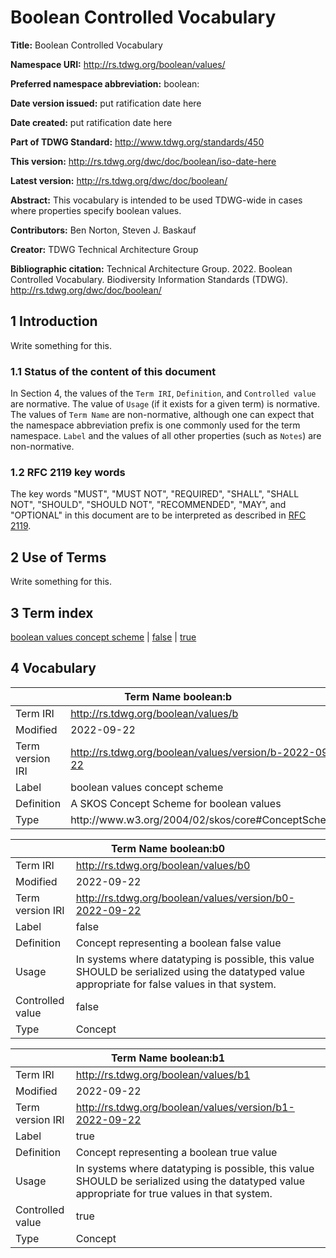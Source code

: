 # Boolean Controlled Vocabulary

**Title:** Boolean Controlled Vocabulary

**Namespace URI:** http://rs.tdwg.org/boolean/values/

**Preferred namespace abbreviation:** boolean:

**Date version issued:** put ratification date here

**Date created:** put ratification date here

**Part of TDWG Standard:** http://www.tdwg.org/standards/450

**This version:** http://rs.tdwg.org/dwc/doc/boolean/iso-date-here

**Latest version:** http://rs.tdwg.org/dwc/doc/boolean/

**Abstract:** This vocabulary is intended to be used TDWG-wide in cases where properties specify boolean values. 

**Contributors:** Ben Norton, Steven J. Baskauf

**Creator:** TDWG Technical Architecture Group

**Bibliographic citation:** Technical Architecture Group. 2022. Boolean Controlled Vocabulary. Biodiversity Information Standards (TDWG). <http://rs.tdwg.org/dwc/doc/boolean/>


## 1 Introduction

Write something for this.

### 1.1 Status of the content of this document

In Section 4, the values of the `Term IRI`, `Definition`, and `Controlled value` are normative. The value of `Usage` (if it exists for a given term) is normative.  The values of `Term Name` are non-normative, although one can expect that the namespace abbreviation prefix is one commonly used for the term namespace.  `Label` and the values of all other properties (such as `Notes`) are non-normative.

### 1.2 RFC 2119 key words
The key words "MUST", "MUST NOT", "REQUIRED", "SHALL", "SHALL NOT", "SHOULD", "SHOULD NOT", "RECOMMENDED", "MAY", and "OPTIONAL" in this document are to be interpreted as described in [RFC 2119](https://tools.ietf.org/html/rfc2119).

## 2 Use of Terms

Write something for this.

## 3 Term index


[boolean values concept scheme](#boolean_b) |
[false](#boolean_b0) |
[true](#boolean_b1) 

## 4 Vocabulary
<table>
	<thead>
		<tr>
			<th colspan="2"><a id="boolean_b"></a>Term Name  boolean:b</th>
		</tr>
	</thead>
	<tbody>
		<tr>
			<td>Term IRI</td>
			<td><a href="http://rs.tdwg.org/boolean/values/b">http://rs.tdwg.org/boolean/values/b</a></td>
		</tr>
		<tr>
			<td>Modified</td>
			<td>2022-09-22</td>
		</tr>
		<tr>
			<td>Term version IRI</td>
			<td><a href="http://rs.tdwg.org/boolean/values/version/b-2022-09-22">http://rs.tdwg.org/boolean/values/version/b-2022-09-22</a></td>
		</tr>
		<tr>
			<td>Label</td>
			<td>boolean values concept scheme</td>
		</tr>
		<tr>
			<td>Definition</td>
			<td>A SKOS Concept Scheme for boolean values</td>
		</tr>
		<tr>
			<td>Type</td>
			<td>http://www.w3.org/2004/02/skos/core#ConceptScheme</td>
		</tr>
	</tbody>
</table>

<table>
	<thead>
		<tr>
			<th colspan="2"><a id="boolean_b0"></a>Term Name  boolean:b0</th>
		</tr>
	</thead>
	<tbody>
		<tr>
			<td>Term IRI</td>
			<td><a href="http://rs.tdwg.org/boolean/values/b0">http://rs.tdwg.org/boolean/values/b0</a></td>
		</tr>
		<tr>
			<td>Modified</td>
			<td>2022-09-22</td>
		</tr>
		<tr>
			<td>Term version IRI</td>
			<td><a href="http://rs.tdwg.org/boolean/values/version/b0-2022-09-22">http://rs.tdwg.org/boolean/values/version/b0-2022-09-22</a></td>
		</tr>
		<tr>
			<td>Label</td>
			<td>false</td>
		</tr>
		<tr>
			<td>Definition</td>
			<td>Concept representing a boolean false value</td>
		</tr>
		<tr>
			<td>Usage</td>
			<td>In systems where datatyping is possible, this value SHOULD be serialized using the datatyped value appropriate for false values in that system.</td>
		</tr>
		<tr>
			<td>Controlled value</td>
			<td>false</td>
		</tr>
		<tr>
			<td>Type</td>
			<td>Concept</td>
		</tr>
	</tbody>
</table>

<table>
	<thead>
		<tr>
			<th colspan="2"><a id="boolean_b1"></a>Term Name  boolean:b1</th>
		</tr>
	</thead>
	<tbody>
		<tr>
			<td>Term IRI</td>
			<td><a href="http://rs.tdwg.org/boolean/values/b1">http://rs.tdwg.org/boolean/values/b1</a></td>
		</tr>
		<tr>
			<td>Modified</td>
			<td>2022-09-22</td>
		</tr>
		<tr>
			<td>Term version IRI</td>
			<td><a href="http://rs.tdwg.org/boolean/values/version/b1-2022-09-22">http://rs.tdwg.org/boolean/values/version/b1-2022-09-22</a></td>
		</tr>
		<tr>
			<td>Label</td>
			<td>true</td>
		</tr>
		<tr>
			<td>Definition</td>
			<td>Concept representing a boolean true value</td>
		</tr>
		<tr>
			<td>Usage</td>
			<td>In systems where datatyping is possible, this value SHOULD be serialized using the datatyped value appropriate for true values in that system.</td>
		</tr>
		<tr>
			<td>Controlled value</td>
			<td>true</td>
		</tr>
		<tr>
			<td>Type</td>
			<td>Concept</td>
		</tr>
	</tbody>
</table>


